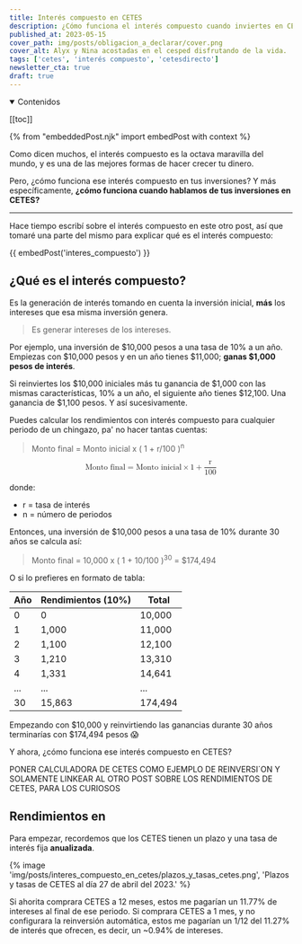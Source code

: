 ```yaml
---
title: Interés compuesto en CETES
description: ¿Cómo funciona el interés compuesto cuando inviertes en CETES?
published_at: 2023-05-15
cover_path: img/posts/obligacion_a_declarar/cover.png
cover_alt: Alyx y Nina acostadas en el cesped disfrutando de la vida.
tags: ['cetes', 'interés compuesto', 'cetesdirecto']
newsletter_cta: true
draft: true
---
```


<details open>
  <summary>
    Contenidos
  </summary>

  [[toc]]

</details>

{% from "embeddedPost.njk" import embedPost with context %}

Como dicen muchos, el interés compuesto es la octava maravilla del mundo, y es una de las mejores formas de hacer crecer tu dinero.

Pero, ¿cómo funciona ese interés compuesto en tus inversiones? Y más específicamente, **¿cómo funciona cuando hablamos de tus inversiones en CETES?**

***

Hace tiempo escribí sobre el interés compuesto en este otro post, así que tomaré una parte del mismo para explicar qué es el interés compuesto:

{{ embedPost('interes_compuesto') }}

## ¿Qué es el interés compuesto?

Es la generación de interés tomando en cuenta la inversión inicial, **más** los intereses que esa misma inversión genera.

> Es generar intereses de los intereses.

Por ejemplo, una inversión de $10,000 pesos a una tasa de 10% a un año. Empiezas con $10,000 pesos y en un año tienes $11,000; **ganas $1,000 pesos de interés**.

Si reinviertes los $10,000 iniciales más tu ganancia de $1,000 con las mismas características, 10% a un año, el siguiente año tienes $12,100. Una ganancia de $1,100 pesos. Y así sucesivamente.

Puedes calcular los rendimientos con interés compuesto para cualquier periodo de un chingazo, pa' no hacer tantas cuentas:

> Monto final = Monto inicial x ( 1 + r/100 )<sup>n</sup>

<math display="block">
  <mrow>
    <mtext>Monto final</mtext>
    <mo>=</mo>
    <mtext>Monto inicial</mtext>
    <mo class="font-bold text-accent-500 dark:text-accent-dark-500">&#x00D7;</mo>
    <mn>1</mn>
    <mo>+</mo>
    <mfrac linethickness="1">
      <mrow>
        <mtext>r</mtext>
      </mrow>
      <mrow>
        <mn>100</mn>
      </mrow>
    </mfrac>
  </mrow>
</math>

donde:
- r = tasa de interés
- n = número de periodos

Entonces, una inversión de $10,000 pesos a una tasa de 10% durante 30 años se calcula así:

> Monto final = 10,000 x ( 1 + 10/100 )<sup>30</sup> = $174,494

O si lo prefieres en formato de tabla:

| Año | Rendimientos (10%) | Total      |
|-----|--------------------|------------|
| 0   | 0                  | 10,000     |
| 1   | 1,000              | 11,000     |
| 2   | 1,100              | 12,100     |
| 3   | 1,210              | 13,310     |
| 4   | 1,331              | 14,641     |
| ... | ...                | ...        |
| 30  | 15,863             | 174,494    |

Empezando con $10,000 y reinvirtiendo las ganancias durante 30 años terminarías con $174,494 pesos 😱

Y ahora, ¿cómo funciona ese interés compuesto en CETES? 

PONER CALCULADORA DE CETES COMO EJEMPLO DE REINVERSI´ON Y SOLAMENTE LINKEAR AL OTRO POST SOBRE LOS RENDIMIENTOS DE CETES, PARA LOS CURIOSOS

## Rendimientos en 

Para empezar, recordemos que los CETES tienen un plazo y una tasa de interés fija **anualizada**. 

{% image 'img/posts/interes_compuesto_en_cetes/plazos_y_tasas_cetes.png', 'Plazos y tasas de CETES al día 27 de abril del 2023.' %}

Si ahorita comprara CETES a 12 meses, estos me pagarían un 11.77% de intereses al final de ese periodo. Si comprara CETES a 1 mes, y no configurara la reinversión automática, estos me pagarían un 1/12 del 11.27% de interés que ofrecen, es decir, un ~0.94% de intereses.